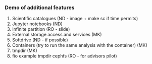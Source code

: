 ### Demo of additional features

1. Scientific catalogues (ND - image + make sc if time permits)
2. Jupyter notebooks (ND)
3. Infinite partition (RO - slide)
4. External storage access and services (MK)
5. Softdrive (ND - if possible)
6. Containers (try to run the same analysis with the container) (MK)
7. tmpdir (MK)
8. fio example tmpdir cephfs (RO - for advisors pilot)
